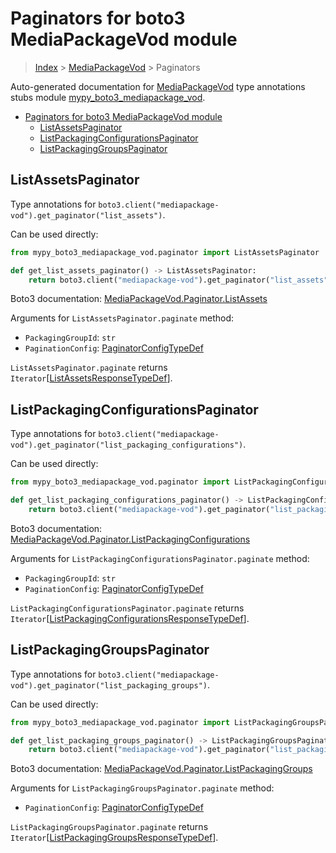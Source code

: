 # Paginators for boto3 MediaPackageVod module

> [Index](..) > [MediaPackageVod](.) > Paginators

Auto-generated documentation for
[MediaPackageVod](https://boto3.amazonaws.com/v1/documentation/api/1.17.73/reference/services/mediapackage-vod.html#MediaPackageVod)
type annotations stubs module
[mypy_boto3_mediapackage_vod](https://pypi.org/project/mypy-boto3-mediapackage-vod/).

- [Paginators for boto3 MediaPackageVod module](#paginators-for-boto3-mediapackagevod-module)
  - [ListAssetsPaginator](#listassetspaginator)
  - [ListPackagingConfigurationsPaginator](#listpackagingconfigurationspaginator)
  - [ListPackagingGroupsPaginator](#listpackaginggroupspaginator)

## ListAssetsPaginator

Type annotations for
`boto3.client("mediapackage-vod").get_paginator("list_assets")`.

Can be used directly:

```python
from mypy_boto3_mediapackage_vod.paginator import ListAssetsPaginator

def get_list_assets_paginator() -> ListAssetsPaginator:
    return boto3.client("mediapackage-vod").get_paginator("list_assets")
```

Boto3 documentation:
[MediaPackageVod.Paginator.ListAssets](https://boto3.amazonaws.com/v1/documentation/api/1.17.73/reference/services/mediapackage-vod.html#MediaPackageVod.Paginator.ListAssets)

Arguments for `ListAssetsPaginator.paginate` method:

- `PackagingGroupId`: `str`
- `PaginationConfig`:
  [PaginatorConfigTypeDef](./type_defs.md#paginatorconfigtypedef)

`ListAssetsPaginator.paginate` returns
`Iterator`\[[ListAssetsResponseTypeDef](./type_defs.md#listassetsresponsetypedef)\].

## ListPackagingConfigurationsPaginator

Type annotations for
`boto3.client("mediapackage-vod").get_paginator("list_packaging_configurations")`.

Can be used directly:

```python
from mypy_boto3_mediapackage_vod.paginator import ListPackagingConfigurationsPaginator

def get_list_packaging_configurations_paginator() -> ListPackagingConfigurationsPaginator:
    return boto3.client("mediapackage-vod").get_paginator("list_packaging_configurations")
```

Boto3 documentation:
[MediaPackageVod.Paginator.ListPackagingConfigurations](https://boto3.amazonaws.com/v1/documentation/api/1.17.73/reference/services/mediapackage-vod.html#MediaPackageVod.Paginator.ListPackagingConfigurations)

Arguments for `ListPackagingConfigurationsPaginator.paginate` method:

- `PackagingGroupId`: `str`
- `PaginationConfig`:
  [PaginatorConfigTypeDef](./type_defs.md#paginatorconfigtypedef)

`ListPackagingConfigurationsPaginator.paginate` returns
`Iterator`\[[ListPackagingConfigurationsResponseTypeDef](./type_defs.md#listpackagingconfigurationsresponsetypedef)\].

## ListPackagingGroupsPaginator

Type annotations for
`boto3.client("mediapackage-vod").get_paginator("list_packaging_groups")`.

Can be used directly:

```python
from mypy_boto3_mediapackage_vod.paginator import ListPackagingGroupsPaginator

def get_list_packaging_groups_paginator() -> ListPackagingGroupsPaginator:
    return boto3.client("mediapackage-vod").get_paginator("list_packaging_groups")
```

Boto3 documentation:
[MediaPackageVod.Paginator.ListPackagingGroups](https://boto3.amazonaws.com/v1/documentation/api/1.17.73/reference/services/mediapackage-vod.html#MediaPackageVod.Paginator.ListPackagingGroups)

Arguments for `ListPackagingGroupsPaginator.paginate` method:

- `PaginationConfig`:
  [PaginatorConfigTypeDef](./type_defs.md#paginatorconfigtypedef)

`ListPackagingGroupsPaginator.paginate` returns
`Iterator`\[[ListPackagingGroupsResponseTypeDef](./type_defs.md#listpackaginggroupsresponsetypedef)\].
